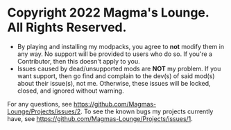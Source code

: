 # Copyright 2022 Magma's Lounge. All Rights Reserved.

- By playing and installing my modpacks, you agree to **not** modify them in any way. No support will be provided to users who do so. If you're a Contributor, then this doesn't apply to you.
- Issues caused by dead/unsupported mods are **NOT** my problem. If you want support, then go find and complain to the dev(s) of said mod(s) about their issue(s), not me. Otherwise, these issues will be locked, closed, and ignored without warning.

For any questions, see https://github.com/Magmas-Lounge/Projects/issues/2.
To see the known bugs my projects currently have, see https://github.com/Magmas-Lounge/Projects/issues/1.

